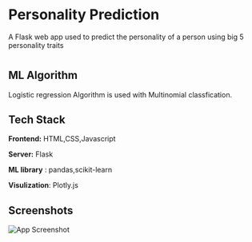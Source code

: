 
# Personality Prediction
A Flask web app used to predict the personality of a person using big 5 personality traits

#
## ML Algorithm

Logistic regression Algorithm is used with Multinomial classfication.
## Tech Stack

**Frontend:** HTML,CSS,Javascript

**Server:** Flask

**ML library** : pandas,scikit-learn

**Visulization**: Plotly.js


## Screenshots

![App Screenshot](https://github.com/sharavak/Personality-Prediction/assets/86647111/37c0dd4e-c368-4b01-9d0b-847839e9be8c)

